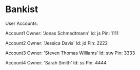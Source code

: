# Bankist

User Accounts:

Account1
Owner: 'Jonas Schmedtmann'
Id: js
Pin: 1111

Account2
Owner: 'Jessica Davis'
Id: jd
Pin: 2222

Account3
Owner: 'Steven Thomas Williams'
Id: stw
Pin: 3333

Account4
Owner: 'Sarah Smith'
Id: ss
Pin: 4444
